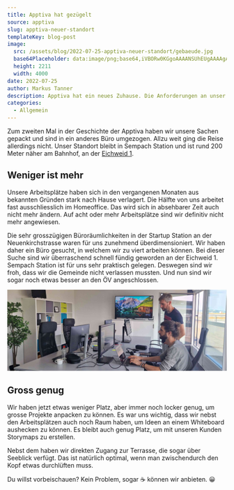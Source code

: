 ```yaml
---
title: Apptiva hat gezügelt
source: apptiva
slug: apptiva-neuer-standort
templateKey: blog-post
image:
  src: /assets/blog/2022-07-25-apptiva-neuer-standort/gebaeude.jpg
  base64Placeholder: data:image/png;base64,iVBORw0KGgoAAAANSUhEUgAAAAgAAAAECAIAAAA8r+mnAAAACXBIWXMAAAsTAAALEwEAmpwYAAAAb0lEQVR4nAFkAJv/ACCL5Sprny5xoiN5uABkrhmF5CyR+BqF5wBEoOsZIjMvN0k6R2IAM3cAOGVSgrpquf8AaZTAKD1TJDZODiE/ACFSAAcobXOL9Pr/AFZVSB8jFiIjG29ubkQ+PU9OUqChorm8u172JSujToK3AAAAAElFTkSuQmCC
  height: 2211
  width: 4000
date: 2022-07-25
author: Markus Tanner
description: Apptiva hat ein neues Zuhause. Die Anforderungen an unser Büro haben sich in den letzten Monaten geändert. Deswegen haben wir uns nach einer neuen Bleibe umgeschaut und sind ganz in der Nähe fündig geworden.
categories:
  - Allgemein
---
```


Zum zweiten Mal in der Geschichte der Apptiva haben wir unsere Sachen gepackt und sind in ein anderes Büro umgezogen. Allzu weit ging die Reise allerdings nicht. Unser Standort bleibt in Sempach Station und ist rund 200 Meter näher am Bahnhof, an der [Eichweid 1](https://www.google.com/maps?ll=47.115316,8.194063&z=10&t=m&hl=de&gl=US&mapclient=embed&cid=11748342181009380277).

## Weniger ist mehr

Unsere Arbeitsplätze haben sich in den vergangenen Monaten aus bekannten Gründen stark nach Hause verlagert. Die Hälfte von uns arbeitet fast ausschliesslich im Homeoffice. Das wird sich in absehbarer Zeit auch nicht mehr ändern. Auf acht oder mehr Arbeitsplätze sind wir definitiv nicht mehr angewiesen.

Die sehr grosszügigen Büroräumlichkeiten in der Startup Station an der Neuenkirchstrasse waren für uns zunehmend überdimensioniert. Wir haben daher ein Büro gesucht, in welchem wir zu viert arbeiten können. Bei dieser Suche sind wir überraschend schnell fündig geworden an der Eichweid 1. Sempach Station ist für uns sehr praktisch gelegen. Deswegen sind wir froh, dass wir die Gemeinde nicht verlassen mussten. Und nun sind wir sogar noch etwas besser an den ÖV angeschlossen.

![Neues Büro](buero.jpg)

## Gross genug

Wir haben jetzt etwas weniger Platz, aber immer noch locker genug, um grosse Projekte anpacken zu können. Es war uns wichtig, dass wir nebst den Arbeitsplätzen auch noch Raum haben, um Ideen an einem Whiteboard aushecken zu können. Es bleibt auch genug Platz, um mit unseren Kunden Storymaps zu erstellen.

Nebst dem haben wir direkten Zugang zur Terrasse, die sogar über Seeblick verfügt. Das ist natürlich optimal, wenn man zwischendurch den Kopf etwas durchlüften muss.

Du willst vorbeischauen? Kein Problem, sogar ☕️ können wir anbieten. 😀
